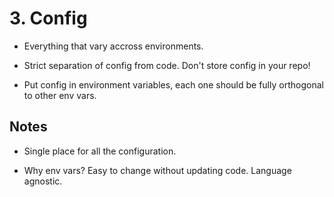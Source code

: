 # 3. Config

 - Everything that vary accross environments.

 - Strict separation of config from code. Don't store config in your repo!

 - Put config in environment variables, each one should be fully orthogonal to other env vars.

## Notes

 - Single place for all the configuration.

 - Why env vars? Easy to change without updating code. Language agnostic.
